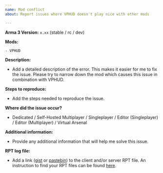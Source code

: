 ```yaml
---
name: Mod conflict
about: Report issues where VPHUD doesn't play nice with other mods

---
```


**Arma 3 Version:** `x.xx` (stable / rc / dev)

**Mods:**
```
- VPHUD
```

**Description:**
- Add a detailed description of the error. This makes it easier for me to fix the issue. Please try to narrow down the mod which causes this issue in combination with VPHUD.

**Steps to reproduce:**
- Add the steps needed to reproduce the issue.

**Where did the issue occur?**
- Dedicated / Self-Hosted Multiplayer / Singleplayer / Editor (Singleplayer) / Editor (Multiplayer) / Virtual Arsenal

**Additional information:**
- Provide any additional information that will help me solve this issue.

**RPT log file:**
- Add a link ([gist](https://gist.github.com) or [pastebin](http://pastebin.com)) to the client and/or server RPT file. An instruction to find your RPT files can be found [here](https://community.bistudio.com/wiki/Crash_Files#Arma_3).
